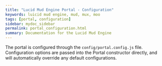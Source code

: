```yaml
---
title: "Lucid Mud Engine Portal - Configuration"
keywords: luicid mud engine, mud, mux, moo
tags: [portal, configuration]
sidebar: mydoc_sidebar
permalink: portal_configuration.html
summary: Documentation for the Lucid Mud Engine
---
```


The portal is configured through the `config/portal.config.js` file. Configuration options are passed into the Portal
constructor directly, and will automatically override any default configurations.
